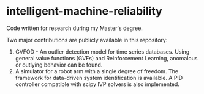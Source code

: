 # intelligent-machine-reliability
Code written for research during my Master's degree. 

Two major contributions are publicly available in this repository:
1. GVFOD - An outlier detection model for time series databases. Using general value functions (GVFs) and Reinforcement Learning, anomalous or outlying behavior can be found.
2. A simulator for a robot arm with a single degree of freedom. The framework for data-driven system identification is available. A PID controller compatible with scipy IVP solvers is also implemented.
